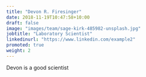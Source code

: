 ```yaml
---
title: "Devon R. Firesinger"
date: 2018-11-19T10:47:58+10:00
draft: false
image: "images/team/sage-kirk-485982-unsplash.jpg"
jobtitle: "Laboratory Scientist"
linkedinurl: "https://www.linkedin.com/example2"
promoted: true
weight: 2
---
```


Devon is a good scientist
